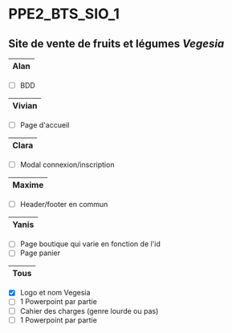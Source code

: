 # PPE2_BTS_SIO_1
## Site de vente de fruits et légumes *Vegesia*

Alan |    
------------ |
- [ ] BDD

Vivian               |
-------------------- |
- [ ] Page d'accueil

Clara        |
------------ |
- [ ] Modal connexion/inscription

Maxime       |
------------ |
- [ ] Header/footer en commun

Yanis        |
------------ |
- [ ] Page boutique qui varie en fonction de l'id
- [ ] Page panier

Tous         |
------------ |
- [x] Logo et nom Vegesia
- [ ] 1 Powerpoint par partie
- [ ] Cahier des charges (genre lourde ou pas)
- [ ] 1 Powerpoint par partie

